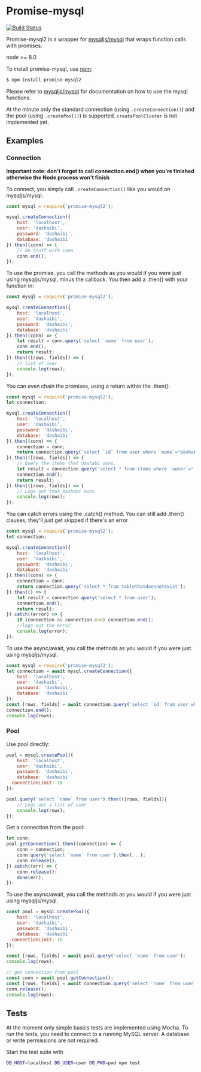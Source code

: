 Promise-mysql
==================
[![Build Status](https://travis-ci.org/lukeb-uk/node-promise-mysql.svg?style=flat&branch=master)](https://travis-ci.org/lukeb-uk/node-promise-mysql?branch=master)

Promise-mysql2 is a wrapper for [mysqljs/mysql](https://github.com/mysqljs/mysql) that wraps function calls with  promises.

node >= 8.0

To install promise-mysql, use [npm](http://github.com/isaacs/npm):

```bash
$ npm install promise-mysql2
```

Please refer to [mysqljs/mysql](https://github.com/mysqljs/mysql) for documentation on how to use the mysql functions.

At the minute only the standard connection (using `.createConnection()`) and the pool (using `.createPool()`) is supported. `createPoolCluster` is not implemented yet.

## Examples

### Connection

**Important note: don't forget to call connection.end() when you're finished otherwise the Node process won't finish**

To connect, you simply call `.createConnection()` like you would on mysqljs/mysql:
```javascript
const mysql = require('promise-mysql2');

mysql.createConnection({
	host: 'localhost',
	user: 'dashaibi',
	password: 'dashaibi',
	database: 'dashaibi'
}).then((conn) => {
    // do stuff with conn
    conn.end();
});
```

To use the promise, you call the methods as you would if you were just using mysqljs/mysql, minus the callback. You then add a .then() with your function in:
```javascript
const mysql = require('promise-mysql2');

mysql.createConnection({
	host: 'localhost',
	user: 'dashaibi',
	password: 'dashaibi',
	database: 'dashaibi'
}).then((conn) => {
	let result = conn.query('select `name` from user');
	conn.end();
	return result;
}).then(([rows, fields]) => {
	// list of user
	console.log(rows);
});
```

You can even chain the promises, using a return within the .then():
```javascript
const mysql = require('promise-mysql2');
let connection;

mysql.createConnection({
	host: 'localhost',
	user: 'dashaibi',
	password: 'dashaibi',
	database: 'dashaibi'
}).then((conn) => {
	connection = conn;
	return connection.query('select `id` from user where `name`="dashabi"');
}).then(([rows, fields]) => {
	// Query the items that dashabi owns.
	let result = connection.query('select * from items where `owner`="' + rows[0].id + '" and `name`="dashabi"');
	connection.end();
	return result;
}).then(([rows, fields]) => {
	// Logs out that dashabi owns
	console.log(rows);
});
```

You can catch errors using the .catch() method. You can still add .then() clauses, they'll just get skipped if there's an error
```javascript
const mysql = require('promise-mysql2');
let connection;

mysql.createConnection({
	host: 'localhost',
	user: 'dashaibi',
	password: 'dashaibi',
	database: 'dashaibi'
}).then((conn) => {
	connection = conn;
	return connection.query('select * from tablethatdoesnotexist');
}).then(() => {
	let result = connection.query('select * from user');
	connection.end();
	return result;
}).catch((error) => {
	if (connection && connection.end) connection.end();
	//logs out the error
	console.log(error);
});

```

To use the async/await, you call the methods as you would if you were just using mysqljs/mysql.
```javascript
const mysql = require('promise-mysql2');
let connection = await mysql.createConnection({
	host: 'localhost',
	user: 'dashaibi',
	password: 'dashaibi',
	database: 'dashaibi'
});
const [rows, fields] = await connection.query('select `id` from user where `name`="dashabi"');
connection.end();
console.log(rows);
```

### Pool

Use pool directly:

```javascript
pool = mysql.createPool({
	host: 'localhost',
	user: 'dashaibi',
	password: 'dashaibi',
	database: 'dashaibi'
  connectionLimit: 10
});

pool.query('select `name` from user').then(([rows, fields]){
    // Logs out a list of user
    console.log(rows);
});

```

Get a connection from the pool:

```javascript
let conn;
pool.getConnection().then((connection) => {
	conn = connection;
	conn.query('select `name` from user').then(...);
	conn.release();
}).catch((err) => {
	conn.release();
	done(err);
});
```

To use the async/await, you call the methods as you would if you were just using mysqljs/mysql.
```javascript
const pool = mysql.createPool({
	host: 'localhost',
	user: 'dashaibi',
	password: 'dashaibi',
	database: 'dashaibi'
  connectionLimit: 10
});

const [rows, fields] = await pool.query('select `name` from user');
console.log(rows);

// get connection from pool
const conn = await pool.getConnection();
const [rows, fields] = await connection.query('select `name` from user');
conn.release();
console.log(rows);
```


## Tests

At the moment only simple basics tests are implemented using Mocha.
To run the tests, you need to connect to a running MySQL server. A database or write permissions are not required.

Start the test suite with

```bash
DB_HOST=localhost DB_USER=user DB_PWD=pwd npm test
```
